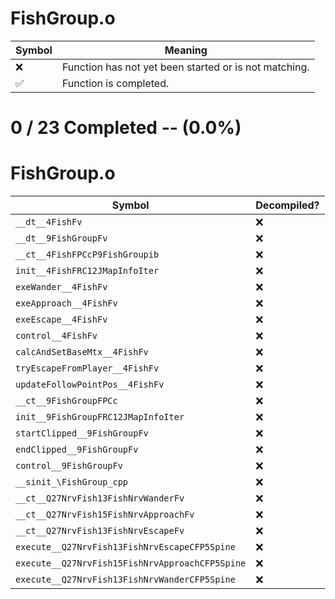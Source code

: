 # FishGroup.o
| Symbol | Meaning 
| ------------- | ------------- 
| :x: | Function has not yet been started or is not matching. 
| :white_check_mark: | Function is completed. 


# 0 / 23 Completed -- (0.0%)
# FishGroup.o
| Symbol | Decompiled? |
| ------------- | ------------- |
| `__dt__4FishFv` | :x: |
| `__dt__9FishGroupFv` | :x: |
| `__ct__4FishFPCcP9FishGroupib` | :x: |
| `init__4FishFRC12JMapInfoIter` | :x: |
| `exeWander__4FishFv` | :x: |
| `exeApproach__4FishFv` | :x: |
| `exeEscape__4FishFv` | :x: |
| `control__4FishFv` | :x: |
| `calcAndSetBaseMtx__4FishFv` | :x: |
| `tryEscapeFromPlayer__4FishFv` | :x: |
| `updateFollowPointPos__4FishFv` | :x: |
| `__ct__9FishGroupFPCc` | :x: |
| `init__9FishGroupFRC12JMapInfoIter` | :x: |
| `startClipped__9FishGroupFv` | :x: |
| `endClipped__9FishGroupFv` | :x: |
| `control__9FishGroupFv` | :x: |
| `__sinit_\FishGroup_cpp` | :x: |
| `__ct__Q27NrvFish13FishNrvWanderFv` | :x: |
| `__ct__Q27NrvFish15FishNrvApproachFv` | :x: |
| `__ct__Q27NrvFish13FishNrvEscapeFv` | :x: |
| `execute__Q27NrvFish13FishNrvEscapeCFP5Spine` | :x: |
| `execute__Q27NrvFish15FishNrvApproachCFP5Spine` | :x: |
| `execute__Q27NrvFish13FishNrvWanderCFP5Spine` | :x: |
